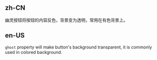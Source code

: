 ## zh-CN

幽灵按钮将按钮的内容反色，背景变为透明，常用在有色背景上。

## en-US

`ghost` property will make button's background transparent, it is commonly used in colored background.

<style>
.site-button-ghost-wrapper {
  padding: 26px 16px 16px;
  background: rgb(190, 200, 200);
}
</style>
